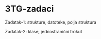 # 3TG-zadaci

Zadatak-1: strukture, datoteke, polja struktura

Zadatak-2: klase, jednostranični trokut
